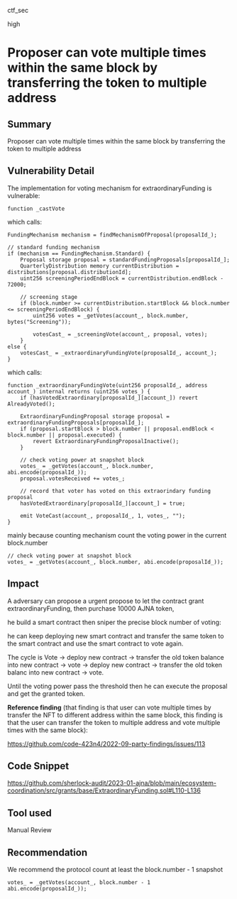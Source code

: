 ctf_sec

high

# Proposer can vote multiple times within the same block by transferring the token to multiple address

## Summary

Proposer can vote multiple times within the same block by transferring the token to multiple address

## Vulnerability Detail

The implementation for voting mechanism for extraordinaryFunding is vulnerable:

```solidity
function _castVote
```

which calls:

```solidity
FundingMechanism mechanism = findMechanismOfProposal(proposalId_);

// standard funding mechanism
if (mechanism == FundingMechanism.Standard) {
    Proposal storage proposal = standardFundingProposals[proposalId_];
    QuarterlyDistribution memory currentDistribution = distributions[proposal.distributionId];
    uint256 screeningPeriodEndBlock = currentDistribution.endBlock - 72000;

    // screening stage
    if (block.number >= currentDistribution.startBlock && block.number <= screeningPeriodEndBlock) {
        uint256 votes = _getVotes(account_, block.number, bytes("Screening"));

        votesCast_ = _screeningVote(account_, proposal, votes);
    }
else {
	votesCast_ = _extraordinaryFundingVote(proposalId_, account_);
}
```

which calls:

```solidity
function _extraordinaryFundingVote(uint256 proposalId_, address account_) internal returns (uint256 votes_) {
	if (hasVotedExtraordinary[proposalId_][account_]) revert AlreadyVoted();

	ExtraordinaryFundingProposal storage proposal = extraordinaryFundingProposals[proposalId_];
	if (proposal.startBlock > block.number || proposal.endBlock < block.number || proposal.executed) {
		revert ExtraordinaryFundingProposalInactive();
	}

	// check voting power at snapshot block
	votes_ = _getVotes(account_, block.number, abi.encode(proposalId_));
	proposal.votesReceived += votes_;

	// record that voter has voted on this extraorindary funding proposal
	hasVotedExtraordinary[proposalId_][account_] = true;

	emit VoteCast(account_, proposalId_, 1, votes_, "");
}
```

mainly because counting mechanism count the voting power in the current block.number

```solidity
// check voting power at snapshot block
votes_ = _getVotes(account_, block.number, abi.encode(proposalId_));
```

## Impact

A adversary can propose a urgent propose to let the contract grant extraordinaryFunding, then purchase 10000 AJNA token,

he build a smart contract then sniper the precise block number of voting:

he can keep deploying new smart contract and transfer the same token to the smart contract and use the smart contract to vote again.

The cycle is Vote -> deploy new contract -> transfer the old token balance into new contract -> vote -> deploy new contract -> transfer the old token balanc into new contract -> vote.

Until the voting power pass the threshold then he can execute the proposal and get the granted token.

**Reference finding** (that finding is that user can vote multiple times by transfer the NFT to different address within the same block, this finding is that the user can transfer the token to multiple address and vote multiple times with the same block):

https://github.com/code-423n4/2022-09-party-findings/issues/113


## Code Snippet

https://github.com/sherlock-audit/2023-01-ajna/blob/main/ecosystem-coordination/src/grants/base/ExtraordinaryFunding.sol#L110-L136

## Tool used

Manual Review

## Recommendation

We recommend the protocol count at least the block.number - 1 snapshot

```solidity
votes_ = _getVotes(account_, block.number - 1 abi.encode(proposalId_));
```
